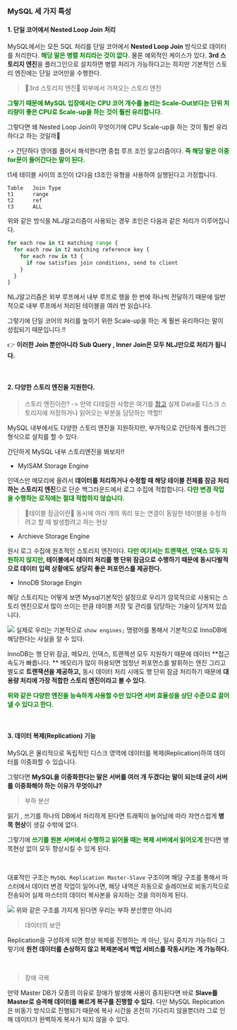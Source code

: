 ### MySQL 세 가지 특성
#### 1. 단일 코어에서 Nested Loop Join 처리

MySQL에서는 모든 SQL 처리를 단일 코어에서 **Nested Loop Join** 방식으로 데이터를 처리한다. **<span style="color:green">해당 말은 병렬 처리라는 것이 없다.</span>** 물론 예외적인 케이스가 있다. **3rd 스토리지 엔진**을 플러그인으로 설치하면 병렬 처리가 가능하다고는 하지만 기본적인 스토리 엔진에는 단일 코어만을 수행한다.

>🤔3rd 스토리지 엔진🤔 
외부에서 가져오는 스토리 엔진

**<span style="color:green">그렇기 때문에 MySQL 입장에서는 CPU 코어 개수를 늘리는 Scale-Out보다는 단위 처리량이 좋은 CPU로 Scale-up을 하는 것이 훨씬 유리합니다.</span>**

그렇다면 왜 Nested Loop Join이 무엇이기에 CPU Scale-up을 하는 것이 훨씬 유리하다고 하는 것일까🤔

-> 간단하다 영어를 풀어서 해석한다면 중첩 루프 조인 알고리즘이다. **<span style="color:green">즉 해당 말은 이중 for문이 들어간다는 말이 된다.</span>**

t1세 테이블 사이의 조인이 t2다음 t3조인 유형을 사용하여 실행된다고 가정합니다.

```
Table   Join Type
t1      range
t2      ref
t3      ALL
```
위와 같은 방식을 NLJ알고리즘이 사용되는 경우 조인은 다음과 같은 처리가 이루어집니다.
```python
for each row in t1 matching range {
  for each row in t2 matching reference key {
    for each row in t3 {
      if row satisfies join conditions, send to client
    }
  }
}
```
NLJ알고리즘은 외부 루프에서 내부 루프로 행을 한 번에 하나씩 전달하기 때문에 일반적으로 내부 루프에서 처리된 테이블을 여러 번 읽습니다.

그렇기에 단일 코어의 처리를 높이기 위한 Scale-up을 하는 게 훨씬 유리하다는 말이 성립되기 때문입니다.!!

👉 **이러한 Join 뿐만아니라 Sub Query , Inner Join은 모두 NLJ만으로 처리가 됩니다.**

<br>

#### 2. 다양한 스토리 엔진을 지원한다.
>스토리 엔진이란? -> 만약 디테일한 사항은 여기를 [참고](https://blog.ex-em.com/1680)
실제 Data를 디스크 스토리지에 저장하거나 읽어오는 부분을 담당하는 역할!!


MySQL 내부에서도 다양한 스토리 엔진을 지원하지만, 부가적으로 간단하게 플러그인 형식으로 설치를 할 수 있다.

간단하게 MySQL 내부 스토리엔진을 봐보자!!

- MyISAM Storage Engine

인덱스만 메모리에 올려서 **데이터를 처리하거나 수정할 때 해당 테이블 전체를 잠금 처리하는 스토리지 엔진**으로 단순 백그라운드에서 로그 수집에 적합합니다. **<span style="color:green;">다만 변경 작업을 수행하는 로직에는 절대 적합하지 않습니다.</span>**

>🤔테이블 잠금이란🤔 
동시에 여러 개의 쿼리 또는 연결이 동일한 테이블을 수정하려고 할 때 발생할려고 하는 현상

- Archieve Storage Engine

원시 로그 수집에 원초적인 스토리지 엔진이다. **<span style="color:green;">다만 여기서는 트랜잭션, 인덱스 모두 지원하지 않지만</span>, 테이블에서 데이터 처리를 행 단위 잠금으로 수행하기 때문에 동시다발적으로 데이터 입력 상황에도 상당히 좋은 퍼포먼스를 제공한다.**

- InnoDB Storage Engin

해당 스토리지는 어떻게 보면 Mysql기본적인 설정으로 우리가 암묵적으로 사용되는 스토리 엔진으로서 많이 쓰이는 만큼 테이블 저장 및 관리를 담당하는 기술이 담겨져 있습니다.

![](https://velog.velcdn.com/images/dkwktm45/post/c4a22aa4-5c91-4f4d-a1f1-e731ccab81e8/image.png)
실제로 우리는 기본적으로 ```show engines;``` 명령어를 통해서 기본적으로 InnoDB에 해당한다는 사실을 알 수 있다.

InnoDB는 행 단위 잠금, 메모리, 인덱스, 트랜젝션 모두 지원하기 때문에 데이터 **접근 속도가 빠릅니다. ** 메모리가 많이 허용되면 엄청난 퍼포먼스를 발휘하는 엔진 그리고 별도로 **트랜잭션을 제공하고,** 동시 데이터 처리 시에도 행 단위 잠금 처리하기 때문에 **대용량 처리에 가장 적합한 스토리 엔진이라고 볼 수 있다.**

**<span style="color:green;">위와 같은 다양한 엔진을 능숙하게 사용할 수만 있다면 서버 효율성을 상단 수준으로 끌어낼 수 있다고 한다.</span>**

<br>

#### 3. 데이터 복제(Replication) 기능

MySQL은 물리적으로 독립적인 디스크 영역에 데이터를 복제(Replication)하여 데이터를 이중화할 수 있습니다.

그렇다면 **MySQL을 이중화한다는 말은 서버를 여러 개 두겠다는 말이 되는데 굳이 서버를 이중화해야 하는 이유가 무엇이냐?**

>부하 분산 

읽기 , 쓰기를 하나의 DB에서 처리하게 된다면 트래픽이 늘어남에 따라 자연스럽게 **병목 현상**이 생길 수밖에 없다.

그렇기에 **<span style="color:green;">쓰기를 원본 서버에서 수행하고 읽어올 때는 복제 서버에서 읽어오게</span>** 한다면 병목현상 없이 모두 향상시킬 수 있게 된다.

<br>

대표적인 구조는 ```MySQL Replication Master-Slave``` 구조이며 해당 구조를 통해서 마스터에서 데이터 변경 작업이 일어나면, 해당 내역은 자동으로 슬레이브로 비동기적으로 전송되어 실제 마스터의 데이터 복사본을 유지하는 것을 의미하게 된다.

![](https://velog.velcdn.com/images/dkwktm45/post/3478645f-548f-4bf7-a984-c573fd58f0c3/image.png)
위와 같은 구조를 가지게 된다면 우리는 부하 분산뿐만 아니라

>데이터의 보안

Replication을 구성하게 되면 항상 복제를 진행하는 게 아닌, 일시 중지가 가능하다 그렇기에 **원천 데이터를 손상하지 않고 복제본에서 백업 서비스를 작동시키는 게 가능하다.**

<br>

>장애 극복

만약 Master DB가 모종의 이유로 장애가 발생해 사용이 중지된다면 바로 **Slave를 Master로 승격해 데이터를 빠르게 복구를 진행할 수 있다.** 다만 MySQL Replication은 비동기 방식으로 진행되기 때문에 복사 시간을 온전히 기다리지 않을뿐더러 그로 인해 데이터가 완벽하게 복사가 되지 않을 수 있다.